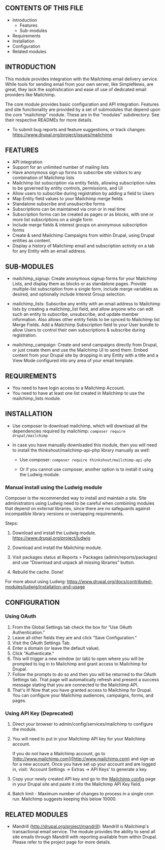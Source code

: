CONTENTS OF THIS FILE
---------------------

* Introduction
  * Features
  * Sub-modules
* Requirements
* Installation
* Configuration
* Related modules

INTRODUCTION
------------

This module provides integration with the Mailchimp email delivery service.
While tools for sending email from your own server, like SimpleNews, are great,
they lack the sophistication and ease of use of dedicated email providers like
Mailchimp.

The core module provides basic configuration and API integration. Features and
site functionality are provided by a set of submodules that depend upon the core
"mailchimp" module. These are in the "modules" subdirectory: See their
respective READMEs for more details.

* To submit bug reports and feature suggestions, or track changes:
   <https://www.drupal.org/project/issues/mailchimp>

FEATURES
--------

* API integration
* Support for an unlimited number of mailing lists
* Have anonymous sign up forms to subscribe site visitors to any combination
   of Mailchimp lists
* Mailchimp list subscription via entity fields, allowing subscription rules
   to be governed by entity controls, permissions, and UI
* Allow users to subscribe during registration by adding a field to Users
* Map Entity field values to your Mailchimp merge fields
* Standalone subscribe and unsubscribe forms
* Subscriptions can be maintained via cron or in real time
* Subscription forms can be created as pages or as blocks, with one or more
   list subscriptions on a single form
* Include merge fields & interest groups on anonymous subscription forms
* Create & send Mailchimp Campaigns from within Drupal, using Drupal
   entities as content.
* Display a history of Mailchimp email and subscription activity on a tab
   for any Entity with an email address.

SUB-MODULES
-----------

* mailchimp_signup: Create anonymous signup forms for your Mailchimp Lists,
    and display them as blocks or as standalone pages. Provide multiple-list
    subscription from a single form, include merge variables as desired, and
    optionally include Interest Group selection.

* mailchimp_lists: Subscribe any entity with an email address to Mailchimp
    lists by creating a mailchimp_list field, and allow anyone who can edit
    such an entity to subscribe, unsubscribe, and update member information.
    Also allows other entity fields to be synced to Mailchimp list Merge
    Fields. Add a Mailchimp Subscription field to your User bundle to allow
    Users to control their own subscriptions & subscribe during registration.

* mailchimp_campaign: Create and send campaigns directly from Drupal, or
    just create them and use the Mailchimp UI to send them. Embed content from
    your Drupal site by dropping in any Entity with a title and a View Mode
    configured into any area of your email template.

REQUIREMENTS
------------

* You need to have login access to a Mailchimp Account.
* You need to have at least one list created in Mailchimp to use the
    mailchimp_lists module.

INSTALLATION
------------

* Use composer to download mailchimp, which will download all the dependencies
 required by mailchimp: `composer require drupal/mailchimp`

* In case you have manually downloaded this module, then you will need to
 install the thinkshout/mailchimp-api-php library manually as well:

  * Use composer: `composer require thinkshout/mailchimp-api-php`

  * Or if you cannot use composer, another option is to install it using the
   Ludwig module.

### Manual install using the Ludwig module

Composer is the recommended way to install and maintain a site. Site
administrators using Ludwig need to be careful when combining modules that
depend on external libraries, since there are no safeguards against incompatible
library versions or overlapping requirements.

Steps:

  1. Download and install the Ludwig module.
     <https://www.drupal.org/project/ludwig>

  2. Download and install the Mailchimp module.

  3. Visit packages status at Reports > Packages (admin/reports/packages) and
     use "Download and unpack all missing libraries" button.

  4. Rebuild the cache. Done!

For more about using Ludwig:
<https://www.drupal.org/docs/contributed-modules/ludwig/installation-and-usage>

CONFIGURATION
-------------

### Using OAuth

1. From the Global Settings tab check the box for “Use OAuth Authentication."
2. Leave all other fields they are and click “Save Configuration.”
3. Visit the OAuth Settings Tab.
4. Enter a domain (or leave the default value).
5. Click "Authenticate."
6. This will trigger a new window (or tab) to open where you will be prompted to log in to Mailchimp and grant access to Mailchimp for Drupal.
7. Follow the prompts to do so and then you will be returned to the OAuth Settings tab. That page will automatically refresh and present a success message stating that you are connected to the Mailchimp API.
8. That's it! Now that you have granted access to Mailchimp for Drupal. You can configure your Mailchimp audiences, campaigns, forms, and pages.

### Using API Key (Deprecated)

  1. Direct your browser to admin/config/services/mailchimp to configure the
    module.

  2. You will need to put in your Mailchimp API key for your Mailchimp
     account.

     If you do not have a Mailchimp account, go to
     [http://www.mailchimp.com]([http://www.mailchimp.com) and sign up for a
     new account. Once you have set up your account and are logged in, visit:
     'Account Settings -> Extras -> API Keys' to generate a key.

  3. Copy your newly created API key and go to the
     [Mailchimp config](http://example.com/admin/config/services/mailchimp)
     page in your Drupal site and paste it into the Mailchimp API Key field.

  4. Batch limit - Maximum number of changes to process in a single cron run.
     Mailchimp suggests keeping this below 10000.

RELATED MODULES
---------------

* Mandrill (<http://drupal.org/project/mandrill>):
    Mandrill is Mailchimp's transactional email service. The module provides the
    ability to send all site emails through Mandrill with reporting available
    from within Drupal. Please refer to the project page for more details.
